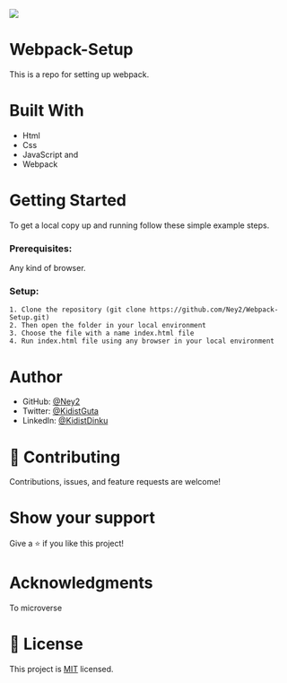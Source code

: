 ![](https://img.shields.io/badge/Microverse-blueviolet)

# Webpack-Setup
This is a repo for setting up webpack.

# Built With
   - Html
   - Css 
   - JavaScript and 
   - Webpack

# Getting Started
To get a local copy up and running follow these simple example steps.

### Prerequisites: 
Any kind of browser. 

### Setup:
    1. Clone the repository (git clone https://github.com/Ney2/Webpack-Setup.git)
    2. Then open the folder in your local environment 
    3. Choose the file with a name index.html file
    4. Run index.html file using any browser in your local environment

# Author 
   - GitHub: [@Ney2](https://github.com/Ney2)
   - Twitter: [@KidistGuta](https://twitter.com/GutaKidist)
   - LinkedIn: [@KidistDinku](https://www.linkedin.com/in/kidist-guta-014025183/)

# 🤝 Contributing
Contributions, issues, and feature requests are welcome!

# Show your support
Give a ⭐️ if you like this project!

# Acknowledgments
To microverse

# 📝 License
This project is [MIT](https://github.com/microverseinc/readme-template/blob/master/MIT.md) licensed.